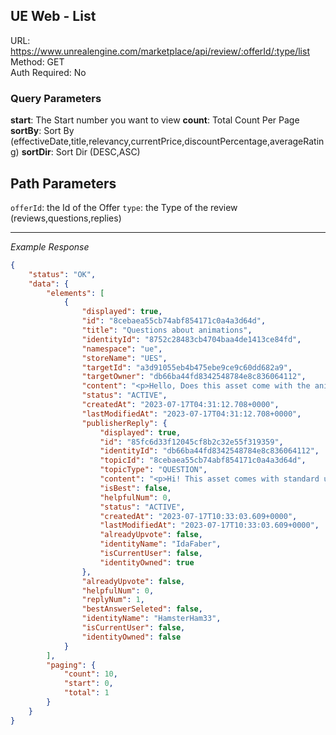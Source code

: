 ## UE Web - List

URL: https://www.unrealengine.com/marketplace/api/review/:offerId/:type/list \
Method: GET \
Auth Required: No

### Query Parameters

**start**: The Start number you want to view
**count**: Total Count Per Page
**sortBy**: Sort By (effectiveDate,title,relevancy,currentPrice,discountPercentage,averageRating)
**sortDir**: Sort Dir (DESC,ASC)

## Path Parameters

`offerId`: the Id of the Offer
`type`: the Type of the review (reviews,questions,replies)

---

_Example Response_

```json
{
    "status": "OK",
    "data": {
        "elements": [
            {
                "displayed": true,
                "id": "8cebaea55cb74abf854171c0a4a3d64d",
                "title": "Questions about animations",
                "identityId": "8752c28483cb4704baa4de1413ce84fd",
                "namespace": "ue",
                "storeName": "UES",
                "targetId": "a3d91055eb4b475ebe9ce9c60dd682a9",
                "targetOwner": "db66ba44fd8342548784e8c836064112",
                "content": "<p>Hello, Does this asset come with the animations seen in the youtube video?</p><p>Do you have those animations for the Unity version?</p><p>Thank you :)</p>",
                "status": "ACTIVE",
                "createdAt": "2023-07-17T04:31:12.708+0000",
                "lastModifiedAt": "2023-07-17T04:31:12.708+0000",
                "publisherReply": {
                    "displayed": true,
                    "id": "85fc6d33f12045cf8b2c32e55f319359",
                    "identityId": "db66ba44fd8342548784e8c836064112",
                    "topicId": "8cebaea55cb74abf854171c0a4a3d64d",
                    "topicType": "QUESTION",
                    "content": "<p>Hi! This asset comes with standard ue5 animations. </p><p>Unity project does not contain these animations because they are owned by Unreal Engine. This character has humanoid rig and you can use any animations from the store. However, I cannot help you with Unreal to Unity animations migration because I’ve never done it before. In theory, you can apply animations in Unreal engine and then export it as fbx. You can import this file to Unity. But again, I’ve never done it before so it’s just an assumption of what can be done.</p>",
                    "isBest": false,
                    "helpfulNum": 0,
                    "status": "ACTIVE",
                    "createdAt": "2023-07-17T10:33:03.609+0000",
                    "lastModifiedAt": "2023-07-17T10:33:03.609+0000",
                    "alreadyUpvote": false,
                    "identityName": "IdaFaber",
                    "isCurrentUser": false,
                    "identityOwned": true
                },
                "alreadyUpvote": false,
                "helpfulNum": 0,
                "replyNum": 1,
                "bestAnswerSeleted": false,
                "identityName": "HamsterHam33",
                "isCurrentUser": false,
                "identityOwned": false
            }
        ],
        "paging": {
            "count": 10,
            "start": 0,
            "total": 1
        }
    }
}
```